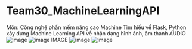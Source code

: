 # Team30_MachineLearningAPI
Môn: Công nghệ phần mềm nâng cao Machine Tìm hiểu về Flask, Python xây dựng Machine Learning API về nhận dạng hình ảnh, âm thanh
AUDIO
![image](https://user-images.githubusercontent.com/72864584/185561327-5143cf7f-589f-42fa-a07a-c84419659fe1.png)
![image](https://user-images.githubusercontent.com/72864584/185561396-bb540f81-5f95-4dc4-8c4c-38ba87f2e10a.png)
IMAGE
![image](https://user-images.githubusercontent.com/72864584/185561443-b8aa3153-c7df-40bf-8fdf-661593d40117.png)
![image](https://user-images.githubusercontent.com/72864584/185561473-aefb711f-5162-440b-b3d0-38dacfeaff2c.png)
